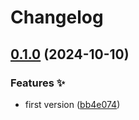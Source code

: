 # Changelog

## [0.1.0](https://github.com/hugomods/umami/compare/v0.0.1...v0.1.0) (2024-10-10)


### Features ✨

* first version ([bb4e074](https://github.com/hugomods/umami/commit/bb4e074f80046e5de6ba54ba8f0c00f1673de8f3))
